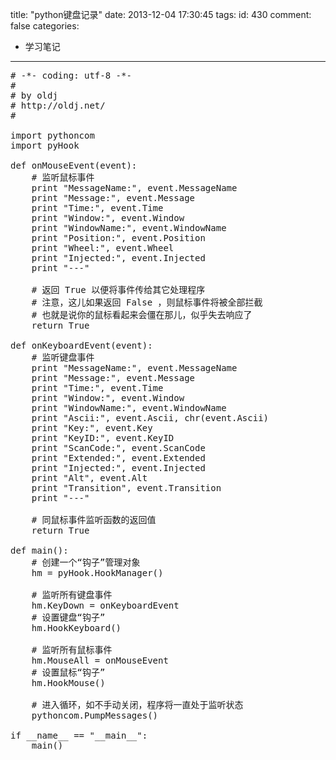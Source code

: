 title: "python键盘记录"
date: 2013-12-04 17:30:45
tags:
id: 430
comment: false
categories:
  - 学习笔记
---

<pre class="brush:py"># -*- coding: utf-8 -*-
#
# by oldj
# http://oldj.net/
#

import pythoncom
import pyHook

def onMouseEvent(event):
    # 监听鼠标事件
    print "MessageName:", event.MessageName
    print "Message:", event.Message
    print "Time:", event.Time
    print "Window:", event.Window
    print "WindowName:", event.WindowName
    print "Position:", event.Position
    print "Wheel:", event.Wheel
    print "Injected:", event.Injected
    print "---"

    # 返回 True 以便将事件传给其它处理程序
    # 注意，这儿如果返回 False ，则鼠标事件将被全部拦截
    # 也就是说你的鼠标看起来会僵在那儿，似乎失去响应了
    return True

def onKeyboardEvent(event):
    # 监听键盘事件
    print "MessageName:", event.MessageName
    print "Message:", event.Message
    print "Time:", event.Time
    print "Window:", event.Window
    print "WindowName:", event.WindowName
    print "Ascii:", event.Ascii, chr(event.Ascii)
    print "Key:", event.Key
    print "KeyID:", event.KeyID
    print "ScanCode:", event.ScanCode
    print "Extended:", event.Extended
    print "Injected:", event.Injected
    print "Alt", event.Alt
    print "Transition", event.Transition
    print "---"

    # 同鼠标事件监听函数的返回值
    return True

def main():
    # 创建一个“钩子”管理对象
    hm = pyHook.HookManager()

    # 监听所有键盘事件
    hm.KeyDown = onKeyboardEvent
    # 设置键盘“钩子”
    hm.HookKeyboard()

    # 监听所有鼠标事件
    hm.MouseAll = onMouseEvent
    # 设置鼠标“钩子”
    hm.HookMouse()

    # 进入循环，如不手动关闭，程序将一直处于监听状态
    pythoncom.PumpMessages()

if __name__ == "__main__":
    main()</pre>